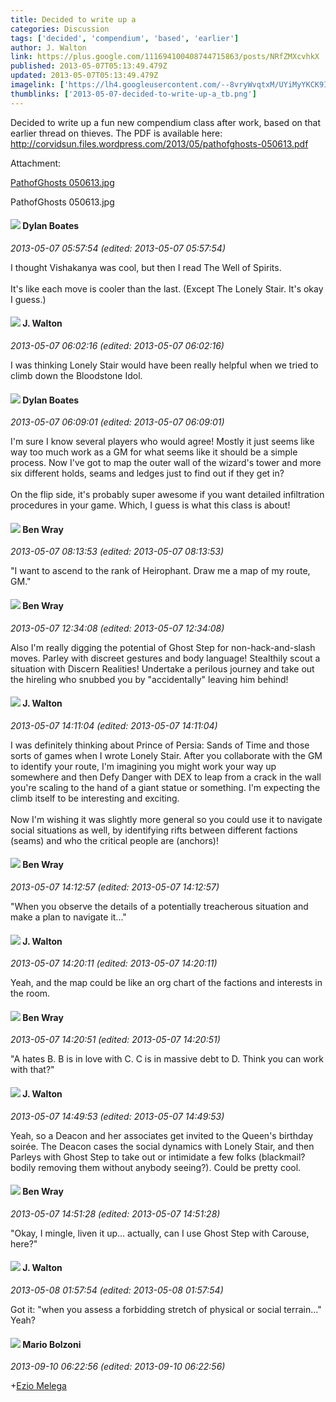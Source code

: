 ```yaml
---
title: Decided to write up a
categories: Discussion
tags: ['decided', 'compendium', 'based', 'earlier']
author: J. Walton
link: https://plus.google.com/111694100408744715863/posts/NRfZMXcvhkX
published: 2013-05-07T05:13:49.479Z
updated: 2013-05-07T05:13:49.479Z
imagelink: ['https://lh4.googleusercontent.com/--8vryWvqtxM/UYiMyYKCK9I/AAAAAAAABkY/4zpW34Q7IKI/w288-h288/PathofGhosts%2B050613.jpg']
thumblinks: ['2013-05-07-decided-to-write-up-a_tb.png']
---
```


Decided to write up a fun new compendium class after work, based on that earlier thread on thieves. The PDF is available here: <a href="http://corvidsun.files.wordpress.com/2013/05/pathofghosts-050613.pdf" class="ot-anchor">http://corvidsun.files.wordpress.com/2013/05/pathofghosts-050613.pdf</a>


Attachment:

<a href='https://plus.google.com/photos/111694100408744715863/albums/5875100508770935921/5875100511010696146?authkey=CLu8gdemnO78eQ&sqi=100084733231320276299&sqsi=495ab0e7-7352-40c7-9718-677d19c9273e'>PathofGhosts 050613.jpg</a>


PathofGhosts 050613.jpg
<div id='comment z12uhfzzim2zjj2w004ccffy1kzsx5vage4'>
  <h4><img src='{{site.baseurl}}//images/avatars/104977908596381674248_photo.jpg'> Dylan Boates</h4>
      <p><cite>2013-05-07 05:57:54 (edited: 2013-05-07 05:57:54)</cite></p>
        <p>I thought Vishakanya was cool, but then I read The Well of Spirits.<br /><br />It&#39;s like each move is cooler than the last. (Except The Lonely Stair. It&#39;s okay I guess.)</p>
</div>
        

<div id='comment z12uhfzzim2zjj2w004ccffy1kzsx5vage4'>
  <h4><img src='{{site.baseurl}}//images/avatars/111694100408744715863_photo.jpg'> J. Walton</h4>
      <p><cite>2013-05-07 06:02:16 (edited: 2013-05-07 06:02:16)</cite></p>
        <p>I was thinking Lonely Stair would have been really helpful when we tried to climb down the Bloodstone Idol.</p>
</div>
        

<div id='comment z12uhfzzim2zjj2w004ccffy1kzsx5vage4'>
  <h4><img src='{{site.baseurl}}//images/avatars/104977908596381674248_photo.jpg'> Dylan Boates</h4>
      <p><cite>2013-05-07 06:09:01 (edited: 2013-05-07 06:09:01)</cite></p>
        <p>I&#39;m sure I know several players who would agree! Mostly it just seems like way too much work as a GM for what seems like it should be a simple process. Now I&#39;ve got to map the outer wall of the wizard&#39;s tower and more six different holds, seams and ledges just to find out if they get in?<br /><br />On the flip side, it&#39;s probably super awesome if you want detailed infiltration procedures in your game. Which, I guess is what this class is about!</p>
</div>
        

<div id='comment z12uhfzzim2zjj2w004ccffy1kzsx5vage4'>
  <h4><img src='{{site.baseurl}}//images/avatars/117478240607286855024_photo.jpg'> Ben Wray</h4>
      <p><cite>2013-05-07 08:13:53 (edited: 2013-05-07 08:13:53)</cite></p>
        <p>&quot;I want to ascend to the rank of Heirophant. Draw me a map of my route, GM.&quot;</p>
</div>
        

<div id='comment z12uhfzzim2zjj2w004ccffy1kzsx5vage4'>
  <h4><img src='{{site.baseurl}}//images/avatars/117478240607286855024_photo.jpg'> Ben Wray</h4>
      <p><cite>2013-05-07 12:34:08 (edited: 2013-05-07 12:34:08)</cite></p>
        <p>Also I&#39;m really digging the potential of Ghost Step for non-hack-and-slash moves. Parley with discreet gestures and body language! Stealthily scout a situation with Discern Realities! Undertake a perilous journey and take out the hireling who snubbed you by &quot;accidentally&quot; leaving him behind!</p>
</div>
        

<div id='comment z12uhfzzim2zjj2w004ccffy1kzsx5vage4'>
  <h4><img src='{{site.baseurl}}//images/avatars/111694100408744715863_photo.jpg'> J. Walton</h4>
      <p><cite>2013-05-07 14:11:04 (edited: 2013-05-07 14:11:04)</cite></p>
        <p>I was definitely thinking about Prince of Persia: Sands of Time and those sorts of games when I wrote Lonely Stair. After you collaborate with the GM to identify your route, I&#39;m imagining you might work your way up somewhere and then Defy Danger with DEX to leap from a crack in the wall you&#39;re scaling to the hand of a giant statue or something. I&#39;m expecting the climb itself to be interesting and exciting.<br /><br />Now I&#39;m wishing it was slightly more general so you could use it to navigate social situations as well, by identifying rifts between different factions (seams) and who the critical people are (anchors)!</p>
</div>
        

<div id='comment z12uhfzzim2zjj2w004ccffy1kzsx5vage4'>
  <h4><img src='{{site.baseurl}}//images/avatars/117478240607286855024_photo.jpg'> Ben Wray</h4>
      <p><cite>2013-05-07 14:12:57 (edited: 2013-05-07 14:12:57)</cite></p>
        <p>&quot;When you observe the details of a potentially treacherous situation and make a plan to navigate it...&quot;</p>
</div>
        

<div id='comment z12uhfzzim2zjj2w004ccffy1kzsx5vage4'>
  <h4><img src='{{site.baseurl}}//images/avatars/111694100408744715863_photo.jpg'> J. Walton</h4>
      <p><cite>2013-05-07 14:20:11 (edited: 2013-05-07 14:20:11)</cite></p>
        <p>Yeah, and the map could be like an org chart of the factions and interests in the room.</p>
</div>
        

<div id='comment z12uhfzzim2zjj2w004ccffy1kzsx5vage4'>
  <h4><img src='{{site.baseurl}}//images/avatars/117478240607286855024_photo.jpg'> Ben Wray</h4>
      <p><cite>2013-05-07 14:20:51 (edited: 2013-05-07 14:20:51)</cite></p>
        <p>&quot;A hates B. B is in love with C. C is in massive debt to D. Think you can work with that?&quot;</p>
</div>
        

<div id='comment z12uhfzzim2zjj2w004ccffy1kzsx5vage4'>
  <h4><img src='{{site.baseurl}}//images/avatars/111694100408744715863_photo.jpg'> J. Walton</h4>
      <p><cite>2013-05-07 14:49:53 (edited: 2013-05-07 14:49:53)</cite></p>
        <p>Yeah, so a Deacon and her associates get invited to the Queen&#39;s birthday soirée. The Deacon cases the social dynamics with Lonely Stair, and then Parleys with Ghost Step to take out or intimidate a few folks (blackmail? bodily removing them without anybody seeing?). Could be pretty cool.</p>
</div>
        

<div id='comment z12uhfzzim2zjj2w004ccffy1kzsx5vage4'>
  <h4><img src='{{site.baseurl}}//images/avatars/117478240607286855024_photo.jpg'> Ben Wray</h4>
      <p><cite>2013-05-07 14:51:28 (edited: 2013-05-07 14:51:28)</cite></p>
        <p>&quot;Okay, I mingle, liven it up... actually, can I use Ghost Step with Carouse, here?&quot;</p>
</div>
        

<div id='comment z12uhfzzim2zjj2w004ccffy1kzsx5vage4'>
  <h4><img src='{{site.baseurl}}//images/avatars/111694100408744715863_photo.jpg'> J. Walton</h4>
      <p><cite>2013-05-08 01:57:54 (edited: 2013-05-08 01:57:54)</cite></p>
        <p>Got it: &quot;when you assess a forbidding stretch of physical or social terrain...&quot; Yeah?</p>
</div>
        

<div id='comment z12uhfzzim2zjj2w004ccffy1kzsx5vage4'>
  <h4><img src='{{site.baseurl}}//images/avatars/111410849027776487653_photo.jpg'> Mario Bolzoni</h4>
      <p><cite>2013-09-10 06:22:56 (edited: 2013-09-10 06:22:56)</cite></p>
        <p><span class="proflinkWrapper"><span class="proflinkPrefix">+</span><a class="proflink" href="https://plus.google.com/106208215013894151619" oid="106208215013894151619">Ezio Melega</a></span></p>
</div>
        